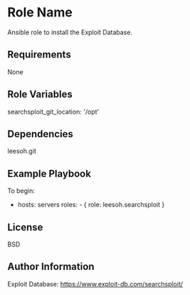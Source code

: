 Role Name
=========

Ansible role to install the Exploit Database.

Requirements
------------

None

Role Variables
--------------

  searchsploit_git_location: '/opt'

Dependencies
------------

leesoh.git

Example Playbook
----------------

To begin:

  - hosts: servers
    roles:
        - { role: leesoh.searchsploit }

License
-------

BSD

Author Information
------------------

Exploit Database: https://www.exploit-db.com/searchsploit/
